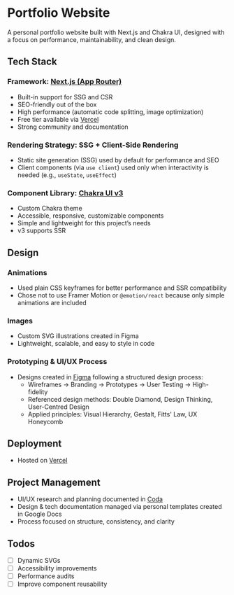 # Portfolio Website

A personal portfolio website built with Next.js and Chakra UI, designed with a focus on performance, maintainability, and clean design.


## Tech Stack

### Framework: [Next.js (App Router)](https://nextjs.org/docs/app)
- Built-in support for SSG and CSR
- SEO-friendly out of the box
- High performance (automatic code splitting, image optimization)
- Free tier available via [Vercel](https://vercel.com)
- Strong community and documentation

### Rendering Strategy: SSG + Client-Side Rendering
- Static site generation (SSG) used by default for performance and SEO
- Client components (via `use client`) used only when interactivity is needed (e.g., `useState`, `useEffect`)

### Component Library: [Chakra UI v3](https://chakra-ui.com)
- Custom Chakra theme
- Accessible, responsive, customizable components
- Simple and lightweight for this project’s needs
- v3 supports SSR


## Design

### Animations
- Used plain CSS keyframes for better performance and SSR compatibility
- Chose not to use Framer Motion or `@emotion/react` because only simple animations are included

### Images
- Custom SVG illustrations created in Figma
- Lightweight, scalable, and easy to style in code

### Prototyping & UI/UX Process
- Designs created in [Figma](https://figma.com) following a structured design process:
  - Wireframes → Branding → Prototypes → User Testing → High-fidelity
  - Referenced design methods: Double Diamond, Design Thinking, User-Centred Design
  - Applied principles: Visual Hierarchy, Gestalt, Fitts' Law, UX Honeycomb


## Deployment

- Hosted on [Vercel](https://vercel.com)


## Project Management

- UI/UX research and planning documented in [Coda](https://coda.io)
- Design & tech documentation managed via personal templates created in Google Docs
- Process focused on structure, consistency, and clarity


## Todos

- [ ] Dynamic SVGs
- [ ] Accessibility improvements
- [ ] Performance audits
- [ ] Improve component reusability
